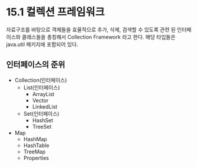 # 15.1 컬렉션 프레임워크
자료구조를 바탕으로 객체들을 효율적으로 추가, 삭제, 검색할 수 있도록 관련 된 인터페이스와 클래스들을 총칭해서 Collection Framework 라고 한다.
해당 타입들은 java.util 패키지에 포함되어 있다.

## 인터페이스의 준위
- Collection(인터페이스)
  - List(인터페이스)
    - ArrayList
    - Vector
    - LinkedList
  - Set(인터페이스)
    - HashSet
    - TreeSet
- Map
  - HashMap
  - HashTable
  - TreeMap
  - Properties